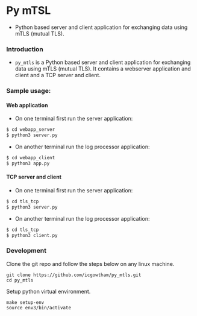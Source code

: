 # Py mTSL
* Python based server and client application for exchanging data using mTLS (mutual TLS).

### Introduction
* `py_mtls` is a Python based server and client application for exchanging data using mTLS (mutual TLS). It contains a webserver application and client and a TCP server and client.


### Sample usage:
#### Web application
* On one terminal first run the server application:
```bash
$ cd webapp_server
$ python3 server.py
```
* On another terminal run the log processor application:
```bash
$ cd webapp_client
$ python3 app.py
```
#### TCP server and client
* On one terminal first run the server application:
```bash
$ cd tls_tcp
$ python3 server.py
```
* On another terminal run the log processor application:
```bash
$ cd tls_tcp
$ python3 client.py
```


### Development
Clone the git repo and follow the steps below on any linux  machine.

    git clone https://github.com/icgowtham/py_mtls.git
    cd py_mtls

Setup python virtual environment.

    make setup-env
    source env3/bin/activate
